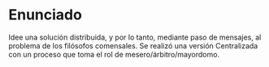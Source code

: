 # Enunciado

Idee una solución distribuida, y por lo tanto, mediante paso de mensajes, al problema de los filósofos comensales. Se realizó una versión Centralizada con un proceso que toma el rol de mesero/árbitro/mayordomo.
